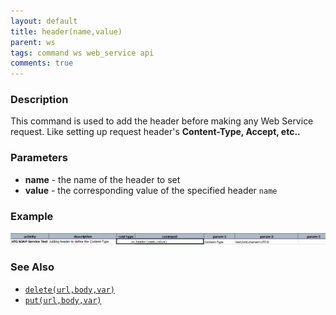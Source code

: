 ```yaml
---
layout: default
title: header(name,value)
parent: ws
tags: command ws web_service api
comments: true
---
```



### Description
This command is used to add the header before making any Web Service request. Like setting
up request header's **Content-Type, Accept, etc..**

### Parameters
- **name** - the name of the header to set
- **value** - the corresponding value of the specified header `name`


### Example
![](image/header_01.png)


### See Also
- [`delete(url,body,var)`](delete(url,body,var))
- [`put(url,body,var)`](put(url,body,var))